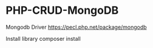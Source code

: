 # PHP-CRUD-MongoDB

Mongodb Driver
https://pecl.php.net/package/mongodb

Install library
composer install
